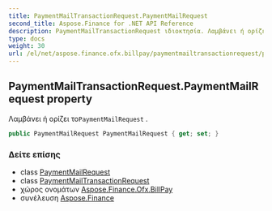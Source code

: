 ```yaml
---
title: PaymentMailTransactionRequest.PaymentMailRequest
second_title: Aspose.Finance for .NET API Reference
description: PaymentMailTransactionRequest ιδιοκτησία. Λαμβάνει ή ορίζει τοPaymentMailRequest .
type: docs
weight: 30
url: /el/net/aspose.finance.ofx.billpay/paymentmailtransactionrequest/paymentmailrequest/
---
```

## PaymentMailTransactionRequest.PaymentMailRequest property

Λαμβάνει ή ορίζει το`PaymentMailRequest` .

```csharp
public PaymentMailRequest PaymentMailRequest { get; set; }
```

### Δείτε επίσης

* class [PaymentMailRequest](../../paymentmailrequest/)
* class [PaymentMailTransactionRequest](../)
* χώρος ονομάτων [Aspose.Finance.Ofx.BillPay](../../paymentmailtransactionrequest/)
* συνέλευση [Aspose.Finance](../../../)


